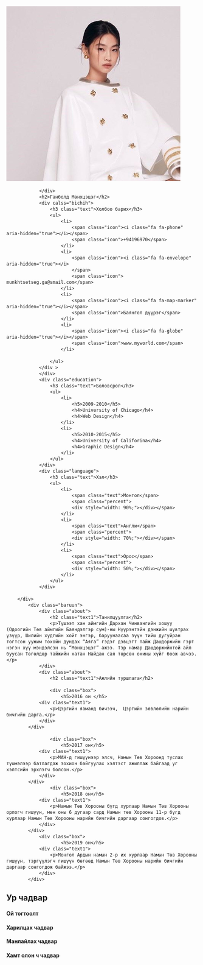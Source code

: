 
<html>
<head>
	<meta charset="utf-8">
	<title>CV</title>
	<link rel="stylesheet" type="text/css" href="style0.css">
	<link rel="stylesheet" href="https://cdnjs.cloudflare.com/ajax/libs/font-awesome/4.7.0/css/font-awesome.css" integrity="sha512-5A8nwdMOWrSz20fDsjczgUidUBR8liPYU+WymTZP1lmY9G6Oc7HlZv156XqnsgNUzTyMefFTcsFH/tnJE/+xBg==" crossorigin="anonymous" referrerpolicy="no-referrer" />
</head>
<body>
	<div class="ehlel">
		<div class="zuun">
			<div class="nuurug">
				<div class="img">
					<img src="bi1.jpeg">

				</div>
				<h2>Ганболд Мөнхцэцэг</h2>
				<div calss="bichih">
					<h3 class="text">Холбоо барих</h3>
					<ul>
						<li>
							<span class="icon"><i class="fa fa-phone" aria-hidden="true"></i></span>
							<span class="icon">+94196970</span>
						</li>
						<li>
							<span class="icon"><i class="fa fa-envelope" aria-hidden="true"></i>
							</span>
							<span class="icon"> munkhtsetseg.ga@smail.com</span>
						</li>
						<li>
							<span class="icon"><i class="fa fa-map-marker" aria-hidden="true"></i></span>
							<span class="icon">Баянгол дүүрэг</span>
						</li>
						<li>
							<span class="icon"><i class="fa fa-globe" aria-hidden="true"></i></span>
							<span class="icon">www.myworld.com</span>
						</li>
						
					</ul>
				</div >
				</div>
				<div class="education">
					<h3 class="text">Боловсрол</h3>
					<ul>
						<li>
							<h5>2009-2010</h5>
							<h4>University of Chicago</h4>
							<h4>Web Design</h4>
						</li>
						<li>
							<h5>2010-2015</h5>
							<h4>University of Califorina</h4>
							<h4>Graphic Design</h4>
						</li>
					</ul>
				</div>
				<div class="language">
					<h3 class="text">Хэл</h3>
					<ul>
						<li>
							<span class="text">Монгол</span>
							<span class="percent">
							<div style="width: 90%;"></div></span>
						</li>
						<li>
							<span class="text">Англи</span>
							<span class="percent">
							<div style="width: 70%;"></div></span>
						</li>
						<li>
							<span class="text">Орос</span>
							<span class="percent">
							<div style="width: 50%;"></div></span>
						</li>
					</ul>
				</div>

		</div>
			<div class="baruun">
				<div class="about">
					<h2 class="text1">Танилцуулга</h2>
					<p>Түшээт хан аймгийн Дархан Чинвангийн хошуу (Одоогийн Төв аймгийн Баяндэлгэр сум)-ны Нүүрэнтэйн дэнжийн шувтрах үзүүр, Шилийн худгийн хойт энгэр, баруунаасаа зүүн тийш дугуйран тогтсон уужим тохойн дундах “Аяга” гэдэг дэвцэгт тайж Дашдоржийн гэрт нэгэн хүү мэндэлсэн нь “Мөнхцэцэг” ажээ. Тэр намар Дашдоржийнтой айл буусан Төгөлдөр тайжийн хатан Найдан сая төрсөн охины хүйг боож авчээ.</p>
				</div>
				<div class="about">
					<h2 class="text1">Ажлийн туршлага</h2>
					
					<div class="box">
						<h5>2016 он </h5>
				<div class="text1">
					<p>Цэргийн яаманд бичээч,  Цэргийн зөвлөлийн нарийн бичгийн дарга.</p>
				</div>
			</div>
				
					<div class="box">
						<h5>2017 он</h5>
				<div class="text1">
					<p>МАН-д гишүүнээр элсч, Намын Төв Хороонд туслах түшмэлээр батлагдаж зохион байгуулах хэлтэст ажиллаж байгаад уг хэлтсийн эрхлэгч болсон.</p>
				</div>
			</div>
					<div class="box">
						<h5>2018 он</h5>
				<div class="text1">
					<p>Намын Төв Хорооны бүгд хурлаар Намын Төв Хорооны орлогч гишүүн, мөн оны 6 дугаар сард Намын төв Хорооны 11-р бүгд хурлаар Намын Төв Хорооны нарийн бичгийн даргаар сонгогдов.</p>
				</div>
			</div>
				<div class="box">
						<h5>2019 он</h5>
				<div class="text1">
					<p>Монгол Ардын намын 2-р их хурлаар Намын Төв Хорооны гишүүн, тэргүүлэгч гишүүн бөгөөд Намын Төв Хорооны нарийн бичгийн даргаар сонгогдож байжээ.</p>
				</div>
			</div>
</div>
<div class="skills">
	<h2 class="text1">Ур чадвар</h2>
	<div class="box">
		<h4>Ой тогтоолт</h4>
		<div class="percent">
			<div style="width: 95%"></div>
			</div>
		</div>
		<div class="box">
		<h4>Харилцах чадвар</h4>
		<div class="percent">
			<div style="width: 70%"></div>
			</div>
		</div>
		<div class="box">
		<h4>Манлайлах чадвар</h4>
		<div class="percent">
			<div style="width: 83%"></div>
			</div>
		</div>
		<div class="box">
		<h4>Хамт олон ч чадвар</h4>
		<div class="percent">
			<div style="width: 50%"></div>
		</div>	
		</div>
	</div>
</div>
			</div>
	</div>
</body>
</html>
